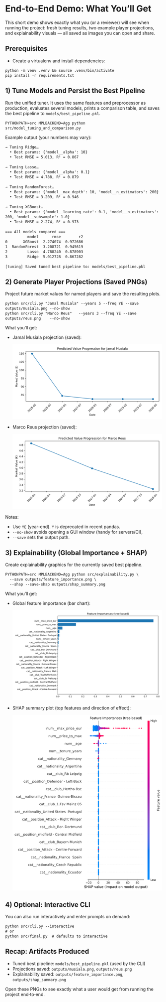 # End-to-End Demo: What You’ll Get

This short demo shows exactly what you (or a reviewer) will see when running the project: fresh tuning results, two example player projections, and explainability visuals — all saved as images you can open and share.

## Prerequisites
- Create a virtualenv and install dependencies:
```
python -m venv .venv && source .venv/bin/activate
pip install -r requirements.txt
```

## 1) Tune Models and Persist the Best Pipeline
Run the unified tuner. It uses the same features and preprocessor as production, evaluates several models, prints a comparison table, and saves the best pipeline to `models/best_pipeline.pkl`.
```
PYTHONPATH=src MPLBACKEND=Agg python src/model_tuning_and_comparison.py
```
Example output (your numbers may vary):
```
→ Tuning Ridge…
  • Best params: {'model__alpha': 10}
  • Test RMSE = 5.013, R² = 0.867

→ Tuning Lasso…
  • Best params: {'model__alpha': 0.1}
  • Test RMSE = 4.788, R² = 0.879

→ Tuning RandomForest…
  • Best params: {'model__max_depth': 10, 'model__n_estimators': 200}
  • Test RMSE = 3.209, R² = 0.946

→ Tuning XGBoost…
  • Best params: {'model__learning_rate': 0.1, 'model__n_estimators': 200, 'model__subsample': 1.0}
  • Test RMSE = 2.274, R² = 0.973

=== All models compared ===
          model      rmse        r2
0       XGBoost  2.274074  0.972686
1  RandomForest  3.208721  0.945619
2         Lasso  4.788240  0.878903
3         Ridge  5.012728  0.867282

[tuning] Saved tuned best pipeline to: models/best_pipeline.pkl
```

## 2) Generate Player Projections (Saved PNGs)
Project future market values for named players and save the resulting plots.
```
python src/cli.py "Jamal Musiala" --years 5 --freq YE --save outputs/musiala.png --no-show
python src/cli.py "Marco Reus"   --years 3 --freq YE --save outputs/reus.png    --no-show
```
What you’ll get:

- Jamal Musiala projection (saved):

  ![Projection: Jamal Musiala](../outputs/musiala.png)

- Marco Reus projection (saved):

  ![Projection: Marco Reus](../outputs/reus.png)

Notes:
- Use `YE` (year-end). `Y` is deprecated in recent pandas.
- `--no-show` avoids opening a GUI window (handy for servers/CI),
- `--save` sets the output path.

## 3) Explainability (Global Importance + SHAP)
Create explainability graphics for the currently saved best pipeline.
```
PYTHONPATH=src MPLBACKEND=Agg python src/explainability.py \
  --save outputs/feature_importance.png \
  --shap --save-shap outputs/shap_summary.png
```
What you’ll get:

- Global feature importance (bar chart):

  ![Feature Importance](../outputs/feature_importance.png)

- SHAP summary plot (top features and direction of effect):

  ![SHAP Summary](../outputs/shap_summary.png)

## 4) Optional: Interactive CLI
You can also run interactively and enter prompts on demand:
```
python src/cli.py --interactive
# or
python src/final.py  # defaults to interactive
```

## Recap: Artifacts Produced
- Tuned best pipeline: `models/best_pipeline.pkl` (used by the CLI)
- Projections saved: `outputs/musiala.png`, `outputs/reus.png`
- Explainability saved: `outputs/feature_importance.png`, `outputs/shap_summary.png`

Open these PNGs to see exactly what a user would get from running the project end‑to‑end.
